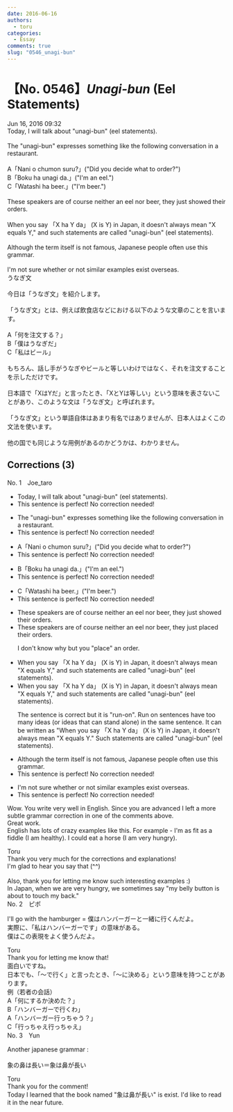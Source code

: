 ```yaml
---
date: 2016-06-16
authors:
  - toru
categories:
  - Essay
comments: true
slug: "0546_unagi-bun"
---
```


# 【No. 0546】<strong><em>Unagi-bun</strong></em> (Eel Statements)
<div class="date">Jun 16, 2016 09:32</div>
<div id="post"><div id="body_show_ori">
Today, I will talk about "unagi-bun" (eel statements).<br/><br/>The "unagi-bun" expresses something like the following conversation in a restaurant.<br/><br/>A「Nani o chumon suru?」("Did you decide what to order?")<br/>B「Boku ha unagi da.」("I'm an eel.")<br/>C「Watashi ha beer.」("I'm beer.")<br/><br/>These speakers are of course neither an eel nor beer, they just showed their orders.<br/><br/>When you say 「X ha Y da」 (X is Y) in Japan, it doesn't always mean "X equals Y," and such statements are called "unagi-bun" (eel statements).<br/><br/>Although the term itself is not famous, Japanese people often use this grammar.<br/><br/>I'm not sure whether or not similar examples exist overseas.
</div></div>

<!-- more -->

<div id="post_ja"><div id="body_show_mo">
うなぎ文<br/><br/>今日は「うなぎ文」を紹介します。<br/><br/>「うなぎ文」とは、例えば飲食店などにおける以下のような文章のことを言います。<br/><br/>A「何を注文する？」<br/>B「僕はうなぎだ」<br/>C「私はビール」<br/><br/>もちろん、話し手がうなぎやビールと等しいわけではなく、それを注文することを示しただけです。<br/><br/>日本語で「XはYだ」と言ったとき、「XとYは等しい」という意味を表さないことがあり、このような文は「うなぎ文」と呼ばれます。<br/><br/>「うなぎ文」という単語自体はあまり有名ではありませんが、日本人はよくこの文法を使います。<br/><br/>他の国でも同じような用例があるのかどうかは、わかりません。
</div></div>

## Corrections (3)
<div id="block"><div class="first_name"> No. 1　<span class="just_name">Joe_taro</span></div><div id="block2">
<ul class="correction_field">
<li class="incorrect">Today, I will talk about "unagi-bun" (eel statements).</li>
<li class="corrected perfect">This sentence is perfect! No correction needed!</li>
</ul>
<ul class="correction_field">
<li class="incorrect">The "unagi-bun" expresses something like the following conversation in a restaurant.</li>
<li class="corrected perfect">This sentence is perfect! No correction needed!</li>
</ul>
<ul class="correction_field">
<li class="incorrect">A「Nani o chumon suru?」("Did you decide what to order?")</li>
<li class="corrected perfect">This sentence is perfect! No correction needed!</li>
</ul>
<ul class="correction_field">
<li class="incorrect">B「Boku ha unagi da.」("I'm an eel.")</li>
<li class="corrected perfect">This sentence is perfect! No correction needed!</li>
</ul>
<ul class="correction_field">
<li class="incorrect">C「Watashi ha beer.」("I'm beer.")</li>
<li class="corrected perfect">This sentence is perfect! No correction needed!</li>
</ul>
<ul class="correction_field">
<li class="incorrect">These speakers are of course neither an eel nor beer, they just showed their orders.</li>
<li class="corrected correct">
These speakers are of course neither an eel nor beer, they just placed their orders.
<p class="correction_comment">I don't know why but you "place" an order.</p>
</li>
</ul>
<ul class="correction_field">
<li class="incorrect">When you say 「X ha Y da」 (X is Y) in Japan, it doesn't always mean "X equals Y," and such statements are called "unagi-bun" (eel statements).</li>
<li class="corrected correct">
When you say 「X ha Y da」 (X is Y) in Japan, it doesn't always mean "X equals Y," and such statements are called "unagi-bun" (eel statements).
<p class="correction_comment">The sentence is correct but it is "run-on". Run on sentences have too many ideas (or ideas that can stand alone) in the same sentence.  It can be written as "When you say 「X ha Y da」 (X is Y) in Japan, it doesn't always mean "X equals Y." Such statements are called "unagi-bun" (eel statements).</p>
</li>
</ul>
<ul class="correction_field">
<li class="incorrect">Although the term itself is not famous, Japanese people often use this grammar.</li>
<li class="corrected perfect">This sentence is perfect! No correction needed!</li>
</ul>
<ul class="correction_field">
<li class="incorrect">I'm not sure whether or not similar examples exist overseas.</li>
<li class="corrected perfect">This sentence is perfect! No correction needed!</li>
</ul>
<p class="comment_small">
 Wow.  You write very well in English.  Since you are advanced I left a more subtle grammar correction in one of the comments above.
 <br/>
 Great work.
 <br/>
 English has lots of crazy examples like this. For example - I'm as fit as a fiddle (I am healthy).  I could eat a horse (I am very hungry).
</p>

</div><div class="name"><span class="just_name">Toru</span><br>
Thank you very much for the corrections and explanations!<br/>I'm glad to hear you say that (^^)<br/><br/>Also, thank you for letting me know such interesting examples :)<br/>In Japan, when we are very hungry, we sometimes say "my belly button is about to touch my back."
</div>
</div>
<div id="block"><div class="first_name"> No. 2　<span class="just_name">ピポ</span></div><div id="block2">
<p class="comment_small">
 I'll go with the hamburger = 僕はハンバーガーと一緒に行くんだよ。
 <br/>
 実際に、「私はハンバーガーです」の意味がある。
 <br/>
 僕はこの表現をよく使うんだよ。
</p>

</div><div class="name"><span class="just_name">Toru</span><br>
Thank you for letting me know that!<br/>面白いですね。<br/>日本でも、「～で行く」と言ったとき、「～に決める」という意味を持つことがあります。<br/>例（若者の会話）<br/>A「何にするか決めた？」<br/>B「ハンバーガーで行くわ」<br/>A「ハンバーガー行っちゃう？」<br/>C「行っちゃえ行っちゃえ」
</div>
</div>
<div id="block"><div class="first_name"> No. 3　<span class="just_name">Yun </span></div><div id="block2">
<p class="comment_small">
 Another japanese grammar :
 <br/>
 <br/>
 象の鼻は長い＝象は鼻が長い
</p>

</div><div class="name"><span class="just_name">Toru</span><br>
Thank you for the comment!<br/>Today I learned that the book named "象は鼻が長い" is exist. I'd like to read it in the near future.
</div>
</div>
